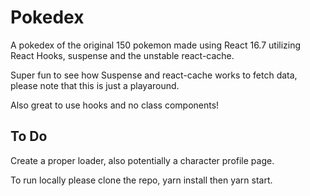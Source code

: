 # Pokedex

A pokedex of the original 150 pokemon made using React 16.7 utilizing React Hooks, suspense and the unstable react-cache.

Super fun to see how Suspense and react-cache works to fetch data, please note that this is just a playaround.

Also great to use hooks and no class components!

## To Do
Create a proper loader, also potentially a character profile page.

To run locally please clone the repo, yarn install then yarn start.
